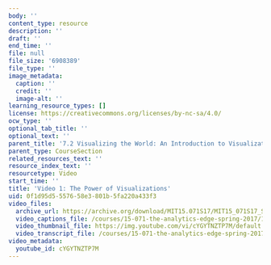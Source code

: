 ```yaml
---
body: ''
content_type: resource
description: ''
draft: ''
end_time: ''
file: null
file_size: '6908389'
file_type: ''
image_metadata:
  caption: ''
  credit: ''
  image-alt: ''
learning_resource_types: []
license: https://creativecommons.org/licenses/by-nc-sa/4.0/
ocw_type: ''
optional_tab_title: ''
optional_text: ''
parent_title: '7.2 Visualizing the World: An Introduction to Visualization'
parent_type: CourseSection
related_resources_text: ''
resource_index_text: ''
resourcetype: Video
start_time: ''
title: 'Video 1: The Power of Visualizations'
uid: 0f1d95d5-5576-58e3-801b-5fa220a433f3
video_files:
  archive_url: https://archive.org/download/MIT15.071S17/MIT15_071S17_Session_7.2.01_300k.mp4
  video_captions_file: /courses/15-071-the-analytics-edge-spring-2017/1b0b16a9d3fc55e2ada2324daeee5281_cYGYTNZTP7M.vtt
  video_thumbnail_file: https://img.youtube.com/vi/cYGYTNZTP7M/default.jpg
  video_transcript_file: /courses/15-071-the-analytics-edge-spring-2017/85d078cb03ab5f1454d4cffa7b9428d6_cYGYTNZTP7M.pdf
video_metadata:
  youtube_id: cYGYTNZTP7M
---
```

